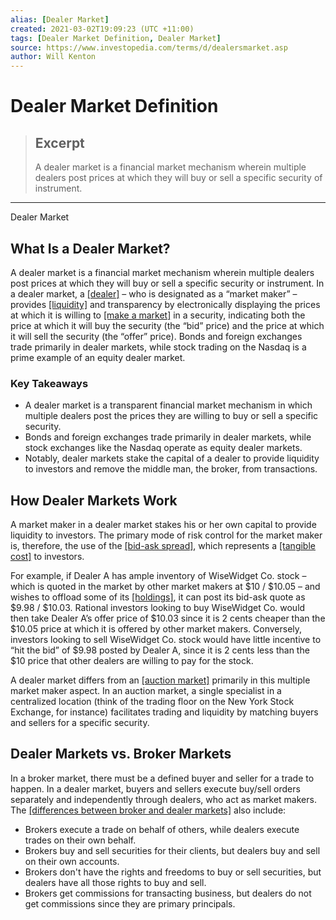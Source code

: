 ```yaml
---
alias: [Dealer Market]
created: 2021-03-02T19:09:23 (UTC +11:00)
tags: [Dealer Market Definition, Dealer Market]
source: https://www.investopedia.com/terms/d/dealersmarket.asp
author: Will Kenton
---
```


# Dealer Market Definition

> ## Excerpt
> A dealer market is a financial market mechanism wherein multiple dealers post prices at which they will buy or sell a specific security of instrument.

---

Dealer Market
## What Is a Dealer Market?

A dealer market is a financial market mechanism wherein multiple dealers post prices at which they will buy or sell a specific security or instrument. In a dealer market, a [[dealer]](https://www.investopedia.com/terms/d/dealer.asp) – who is designated as a “market maker” – provides [[liquidity]](https://www.investopedia.com/terms/l/liquidity.asp) and transparency by electronically displaying the prices at which it is willing to [[make a market]](https://www.investopedia.com/terms/m/makeamarket.asp) in a security, indicating both the price at which it will buy the security (the “bid” price) and the price at which it will sell the security (the “offer” price). Bonds and foreign exchanges trade primarily in dealer markets, while stock trading on the Nasdaq is a prime example of an equity dealer market.

### Key Takeaways

-   A dealer market is a transparent financial market mechanism in which multiple dealers post the prices they are willing to buy or sell a specific security.
-   Bonds and foreign exchanges trade primarily in dealer markets, while stock exchanges like the Nasdaq operate as equity dealer markets.
-   Notably, dealer markets stake the capital of a dealer to provide liquidity to investors and remove the middle man, the broker, from transactions.

## How Dealer Markets Work

A market maker in a dealer market stakes his or her own capital to provide liquidity to investors. The primary mode of risk control for the market maker is, therefore, the use of the [[bid-ask spread]](https://www.investopedia.com/terms/b/bid-askspread.asp), which represents a [[tangible cost]](https://www.investopedia.com/terms/t/tangible-cost.asp) to investors.

For example, if Dealer A has ample inventory of WiseWidget Co. stock – which is quoted in the market by other market makers at $10 / $10.05 – and wishes to offload some of its [[holdings]](https://www.investopedia.com/terms/h/holdings.asp), it can post its bid-ask quote as $9.98 / $10.03. Rational investors looking to buy WiseWidget Co. would then take Dealer A’s offer price of $10.03 since it is 2 cents cheaper than the $10.05 price at which it is offered by other market makers. Conversely, investors looking to sell WiseWidget Co. stock would have little incentive to “hit the bid” of $9.98 posted by Dealer A, since it is 2 cents less than the $10 price that other dealers are willing to pay for the stock.

A dealer market differs from an [[auction market]](https://www.investopedia.com/terms/a/auctionmarket.asp) primarily in this multiple market maker aspect. In an auction market, a single specialist in a centralized location (think of the trading floor on the New York Stock Exchange, for instance) facilitates trading and liquidity by matching buyers and sellers for a specific security.

## Dealer Markets vs. Broker Markets

In a broker market, there must be a defined buyer and seller for a trade to happen. In a dealer market, buyers and sellers execute buy/sell orders separately and independently through dealers, who act as market makers. The [[differences between broker and dealer markets]](https://www.investopedia.com/ask/answers/06/brokerandmarketmaker.asp) also include:

-   Brokers execute a trade on behalf of others, while dealers execute trades on their own behalf.
-   Brokers buy and sell securities for their clients, but dealers buy and sell on their own accounts.
-   Brokers don't have the rights and freedoms to buy or sell securities, but dealers have all those rights to buy and sell.
-   Brokers get commissions for transacting business, but dealers do not get commissions since they are primary principals.
